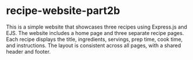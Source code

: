 # recipe-website-part2b
This is a simple website that showcases three recipes using Express.js and EJS. The website includes a home page and three separate recipe pages. Each recipe displays the title, ingredients, servings, prep time, cook time, and instructions. The layout is consistent across all pages, with a shared header and footer.
